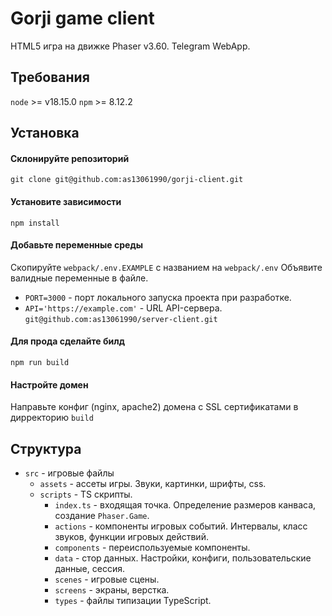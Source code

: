 # Gorji game client
HTML5 игра на движке Phaser v3.60. Telegram WebApp.


## Требования
`node` >= v18.15.0 `npm` >= 8.12.2


## Установка

#### Склонируйте репозиторий
`git clone git@github.com:as13061990/gorji-client.git`
#### Установите зависимости
`npm install`
#### Добавьте переменные среды
Скопируйте `webpack/.env.EXAMPLE` с названием на `webpack/.env`
Объявите валидные переменные в файле.
  - `PORT=3000` - порт локального запуска проекта при разработке.
  - `API='https://example.com'` - URL API-сервера. `git@github.com:as13061990/server-client.git`
#### Для прода сделайте билд
`npm run build`
#### Настройте домен
Направьте конфиг (nginx, apache2) домена с SSL сертификатами в дирректорию `build`


## Структура
- `src` - игровые файлы
  - `assets` - ассеты игры. Звуки, картинки, шрифты, css.
  - `scripts` - TS скрипты.
    - `index.ts` - входящая точка. Определение размеров канваса, создание `Phaser.Game`.
    - `actions` - компоненты игровых событий. Интервалы, класс звуков, функции игровых действий.
    - `components` - переиспользуемые компоненты.
    - `data` - стор данных. Настройки, конфиги, пользовательские данные, сессия.
    - `scenes` - игровые сцены.
    - `screens` - экраны, верстка.
    - `types` - файлы типизации TypeScript.
